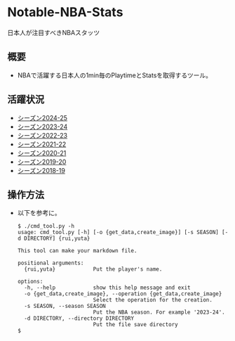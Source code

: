 # Notable-NBA-Stats
日本人が注目すべきNBAスタッツ

## 概要
- NBAで活躍する日本人の1min毎のPlaytimeとStatsを取得するツール。

## 活躍状況
- [シーズン2024-25](2024-25.md)
- [シーズン2023-24](2023-24.md)
- [シーズン2022-23](2022-23.md)
- [シーズン2021-22](2021-22.md)
- [シーズン2020-21](2020-21.md)
- [シーズン2019-20](2019-20.md)
- [シーズン2018-19](2018-19.md)

## 操作方法
- 以下を参考に。
  ```
  $ ./cmd_tool.py -h
  usage: cmd_tool.py [-h] [-o {get_data,create_image}] [-s SEASON] [-d DIRECTORY] {rui,yuta}
  
  This tool can make your markdown file.
  
  positional arguments:
    {rui,yuta}            Put the player's name.
  
  options:
    -h, --help            show this help message and exit
    -o {get_data,create_image}, --operation {get_data,create_image}
                          Select the operation for the creation.
    -s SEASON, --season SEASON
                          Put the NBA season. For example '2023-24'.
    -d DIRECTORY, --directory DIRECTORY
                          Put the file save directory
  $
  ```
